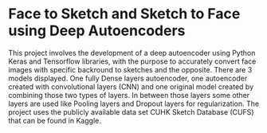 # Face to Sketch and Sketch to Face using Deep Autoencoders

This project involves the development of a deep autoencoder using Python Keras and Tensorflow libraries, with the purpose to accurately convert face images with specific backround to sketches and the opposite. There are 3 models displayed. One fully Dense layers autoencoder, one autoencoder created with convolutional layers (CNN) and one original model created by combining those two types of layers. In between those layers some other layers are used like Pooling layers and Dropout layers for regularization. The project uses the publicly available data set CUHK Sketch Database (CUFS) that can be found in Kaggle. 
